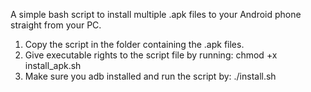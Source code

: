 A simple bash script to install multiple .apk files to your Android phone straight from your PC.

1) Copy the script in the folder containing the .apk files.
2) Give executable rights to the script file by running:
      chmod +x install_apk.sh
3) Make sure you adb installed and run the script by:
      ./install.sh
      
